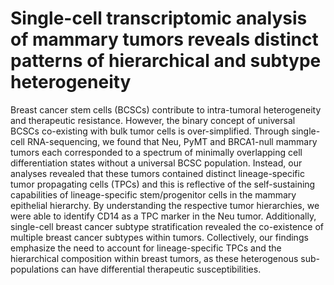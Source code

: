 # Single-cell transcriptomic analysis of mammary tumors reveals distinct patterns of hierarchical and subtype heterogeneity 
Breast cancer stem cells (BCSCs) contribute to intra-tumoral heterogeneity and therapeutic resistance. However, the binary concept of universal BCSCs co-existing with bulk tumor cells is over-simplified. Through single-cell RNA-sequencing, we found that Neu, PyMT and BRCA1-null mammary tumors each corresponded to a spectrum of minimally overlapping cell differentiation states without a universal BCSC population. Instead, our analyses revealed that these tumors contained distinct lineage-specific tumor propagating cells (TPCs) and this is reflective of the self-sustaining capabilities of lineage-specific stem/progenitor cells in the mammary epithelial hierarchy. By understanding the respective tumor hierarchies, we were able to identify CD14 as a TPC marker in the Neu tumor. Additionally, single-cell breast cancer subtype stratification revealed the co-existence of multiple breast cancer subtypes within tumors. Collectively, our findings emphasize the need to account for lineage-specific TPCs and the hierarchical composition within breast tumors, as these heterogenous sub-populations can have differential therapeutic susceptibilities.  
